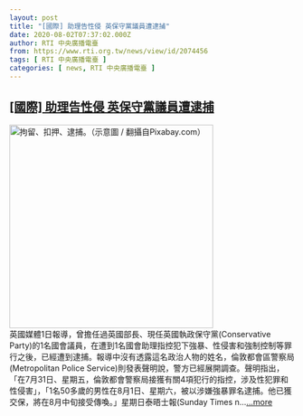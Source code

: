 ```yaml
---
layout: post
title: "[國際] 助理告性侵 英保守黨議員遭逮捕"
date: 2020-08-02T07:37:02.000Z
author: RTI 中央廣播電臺
from: https://www.rti.org.tw/news/view/id/2074456
tags: [ RTI 中央廣播電臺 ]
categories: [ news, RTI 中央廣播電臺 ]
---
```

<!--1596353822000-->
[[國際] 助理告性侵 英保守黨議員遭逮捕](https://www.rti.org.tw/news/view/id/2074456)
------

<div>
<img src="https://static.rti.org.tw/assets/thumbnails/2019/11/16/4f9d7e3a1084816bf6c69218cb3ec99b.jpg" width="360" alt="拘留、扣押、逮捕。（示意圖 / 翻攝自Pixabay.com）" title="拘留、扣押、逮捕。（示意圖 / 翻攝自Pixabay.com）"><br>英國媒體1日報導，曾擔任過英國部長、現任英國執政保守黨(Conservative Party)的1名國會議員，在遭到1名國會助理指控犯下強暴、性侵害和強制控制等罪行之後，已經遭到逮捕。報導中沒有透露這名政治人物的姓名，倫敦都會區警察局(Metropolitan Police Service)則發表聲明說，警方已經展開調查。聲明指出，「在7月31日、星期五，倫敦都會警察局接獲有關4項犯行的指控，涉及性犯罪和性侵害」，「1名50多歲的男性在8月1日、星期六，被以涉嫌強暴罪名逮捕。他已獲交保，將在8月中旬接受傳喚。」星期日泰晤士報(Sunday Times n...<a target="_blank" href="https://www.rti.org.tw/news/view/id/2074456">...more</a>
</div>
